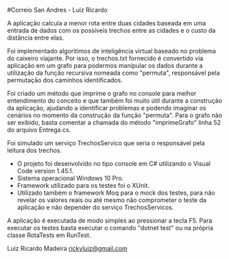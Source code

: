 #Correio San Andres - Luiz Ricardo

A aplicação calcula a menor rota entre duas cidades baseada em uma entrada de dados com os possíveis trechos entre as cidades e o custo da distância entre elas.

Foi implementado algoritimos de inteligência virtual baseado no problema do caixeiro viajante. Por isso, o trechos.txt fornecido é convertido via aplicação em um grafo para podermos manipular os dados durante a utilização da função recursiva nomeada como "permuta", responsável pela permutação dos caminhos identificados.

Foi criado um método que imprime o grafo no console para melhor entendimento do conceito e que também foi muito útil durante a construção da aplicação, ajudando a identificar problemas e podendo imaginar os cenários no momento da construção da função "permuta".
Para o grafo não ser exibido, basta comentar a chamada do método "imprimeGrafo" linha 52 do arquivo Entrega.cs.

Foi simulado um serviço TrechosServico que seria o responsável pela leitura dos trechos.

- O projeto foi desenvolvido no tipo console em C# utilizando o Visual Code version 1.45.1.
- Sistema operacional Windows 10 Pro.
- Framework utilizado para os testes foi o XUnit.
- Utilizado também o framework Moq para o mock dos testes, para não revelar os valores reais ou até mesmo não comprometer o teste da aplicação e não depender do serviço TrechosServicos.

A aplicação é executada de modo simples ao pressionar a tecla F5.
Para executar os testes basta executar o comando "dotnet test" ou na própria classe RotaTests em RunTest.


Luiz Ricardo Madeira
rickyluiz@gmail.com